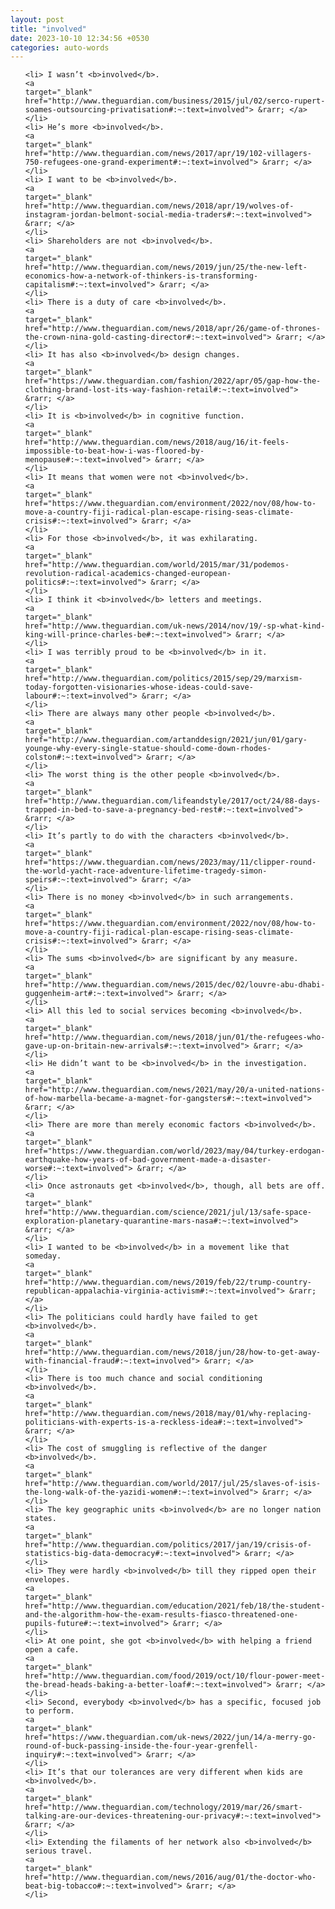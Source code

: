 ```yaml
---
layout: post
title: "involved"
date: 2023-10-10 12:34:56 +0530
categories: auto-words
---
```

<ol>

    <li> I wasn’t <b>involved</b>.
    <a 
    target="_blank" 
    href="http://www.theguardian.com/business/2015/jul/02/serco-rupert-soames-outsourcing-privatisation#:~:text=involved"> &rarr; </a>
    </li>
    <li> He’s more <b>involved</b>.
    <a 
    target="_blank" 
    href="http://www.theguardian.com/news/2017/apr/19/102-villagers-750-refugees-one-grand-experiment#:~:text=involved"> &rarr; </a>
    </li>
    <li> I want to be <b>involved</b>.
    <a 
    target="_blank" 
    href="http://www.theguardian.com/news/2018/apr/19/wolves-of-instagram-jordan-belmont-social-media-traders#:~:text=involved"> &rarr; </a>
    </li>
    <li> Shareholders are not <b>involved</b>.
    <a 
    target="_blank" 
    href="http://www.theguardian.com/news/2019/jun/25/the-new-left-economics-how-a-network-of-thinkers-is-transforming-capitalism#:~:text=involved"> &rarr; </a>
    </li>
    <li> There is a duty of care <b>involved</b>.
    <a 
    target="_blank" 
    href="http://www.theguardian.com/news/2018/apr/26/game-of-thrones-the-crown-nina-gold-casting-director#:~:text=involved"> &rarr; </a>
    </li>
    <li> It has also <b>involved</b> design changes.
    <a 
    target="_blank" 
    href="https://www.theguardian.com/fashion/2022/apr/05/gap-how-the-clothing-brand-lost-its-way-fashion-retail#:~:text=involved"> &rarr; </a>
    </li>
    <li> It is <b>involved</b> in cognitive function.
    <a 
    target="_blank" 
    href="http://www.theguardian.com/news/2018/aug/16/it-feels-impossible-to-beat-how-i-was-floored-by-menopause#:~:text=involved"> &rarr; </a>
    </li>
    <li> It means that women were not <b>involved</b>.
    <a 
    target="_blank" 
    href="https://www.theguardian.com/environment/2022/nov/08/how-to-move-a-country-fiji-radical-plan-escape-rising-seas-climate-crisis#:~:text=involved"> &rarr; </a>
    </li>
    <li> For those <b>involved</b>, it was exhilarating.
    <a 
    target="_blank" 
    href="http://www.theguardian.com/world/2015/mar/31/podemos-revolution-radical-academics-changed-european-politics#:~:text=involved"> &rarr; </a>
    </li>
    <li> I think it <b>involved</b> letters and meetings.
    <a 
    target="_blank" 
    href="http://www.theguardian.com/uk-news/2014/nov/19/-sp-what-kind-king-will-prince-charles-be#:~:text=involved"> &rarr; </a>
    </li>
    <li> I was terribly proud to be <b>involved</b> in it.
    <a 
    target="_blank" 
    href="http://www.theguardian.com/politics/2015/sep/29/marxism-today-forgotten-visionaries-whose-ideas-could-save-labour#:~:text=involved"> &rarr; </a>
    </li>
    <li> There are always many other people <b>involved</b>.
    <a 
    target="_blank" 
    href="http://www.theguardian.com/artanddesign/2021/jun/01/gary-younge-why-every-single-statue-should-come-down-rhodes-colston#:~:text=involved"> &rarr; </a>
    </li>
    <li> The worst thing is the other people <b>involved</b>.
    <a 
    target="_blank" 
    href="http://www.theguardian.com/lifeandstyle/2017/oct/24/88-days-trapped-in-bed-to-save-a-pregnancy-bed-rest#:~:text=involved"> &rarr; </a>
    </li>
    <li> It’s partly to do with the characters <b>involved</b>.
    <a 
    target="_blank" 
    href="https://www.theguardian.com/news/2023/may/11/clipper-round-the-world-yacht-race-adventure-lifetime-tragedy-simon-speirs#:~:text=involved"> &rarr; </a>
    </li>
    <li> There is no money <b>involved</b> in such arrangements.
    <a 
    target="_blank" 
    href="https://www.theguardian.com/environment/2022/nov/08/how-to-move-a-country-fiji-radical-plan-escape-rising-seas-climate-crisis#:~:text=involved"> &rarr; </a>
    </li>
    <li> The sums <b>involved</b> are significant by any measure.
    <a 
    target="_blank" 
    href="http://www.theguardian.com/news/2015/dec/02/louvre-abu-dhabi-guggenheim-art#:~:text=involved"> &rarr; </a>
    </li>
    <li> All this led to social services becoming <b>involved</b>.
    <a 
    target="_blank" 
    href="http://www.theguardian.com/news/2018/jun/01/the-refugees-who-gave-up-on-britain-new-arrivals#:~:text=involved"> &rarr; </a>
    </li>
    <li> He didn’t want to be <b>involved</b> in the investigation.
    <a 
    target="_blank" 
    href="http://www.theguardian.com/news/2021/may/20/a-united-nations-of-how-marbella-became-a-magnet-for-gangsters#:~:text=involved"> &rarr; </a>
    </li>
    <li> There are more than merely economic factors <b>involved</b>.
    <a 
    target="_blank" 
    href="https://www.theguardian.com/world/2023/may/04/turkey-erdogan-earthquake-how-years-of-bad-government-made-a-disaster-worse#:~:text=involved"> &rarr; </a>
    </li>
    <li> Once astronauts get <b>involved</b>, though, all bets are off.
    <a 
    target="_blank" 
    href="http://www.theguardian.com/science/2021/jul/13/safe-space-exploration-planetary-quarantine-mars-nasa#:~:text=involved"> &rarr; </a>
    </li>
    <li> I wanted to be <b>involved</b> in a movement like that someday.
    <a 
    target="_blank" 
    href="http://www.theguardian.com/news/2019/feb/22/trump-country-republican-appalachia-virginia-activism#:~:text=involved"> &rarr; </a>
    </li>
    <li> The politicians could hardly have failed to get <b>involved</b>.
    <a 
    target="_blank" 
    href="http://www.theguardian.com/news/2018/jun/28/how-to-get-away-with-financial-fraud#:~:text=involved"> &rarr; </a>
    </li>
    <li> There is too much chance and social conditioning <b>involved</b>.
    <a 
    target="_blank" 
    href="http://www.theguardian.com/news/2018/may/01/why-replacing-politicians-with-experts-is-a-reckless-idea#:~:text=involved"> &rarr; </a>
    </li>
    <li> The cost of smuggling is reflective of the danger <b>involved</b>.
    <a 
    target="_blank" 
    href="http://www.theguardian.com/world/2017/jul/25/slaves-of-isis-the-long-walk-of-the-yazidi-women#:~:text=involved"> &rarr; </a>
    </li>
    <li> The key geographic units <b>involved</b> are no longer nation states.
    <a 
    target="_blank" 
    href="http://www.theguardian.com/politics/2017/jan/19/crisis-of-statistics-big-data-democracy#:~:text=involved"> &rarr; </a>
    </li>
    <li> They were hardly <b>involved</b> till they ripped open their envelopes.
    <a 
    target="_blank" 
    href="http://www.theguardian.com/education/2021/feb/18/the-student-and-the-algorithm-how-the-exam-results-fiasco-threatened-one-pupils-future#:~:text=involved"> &rarr; </a>
    </li>
    <li> At one point, she got <b>involved</b> with helping a friend open a cafe.
    <a 
    target="_blank" 
    href="http://www.theguardian.com/food/2019/oct/10/flour-power-meet-the-bread-heads-baking-a-better-loaf#:~:text=involved"> &rarr; </a>
    </li>
    <li> Second, everybody <b>involved</b> has a specific, focused job to perform.
    <a 
    target="_blank" 
    href="https://www.theguardian.com/uk-news/2022/jun/14/a-merry-go-round-of-buck-passing-inside-the-four-year-grenfell-inquiry#:~:text=involved"> &rarr; </a>
    </li>
    <li> It’s that our tolerances are very different when kids are <b>involved</b>.
    <a 
    target="_blank" 
    href="http://www.theguardian.com/technology/2019/mar/26/smart-talking-are-our-devices-threatening-our-privacy#:~:text=involved"> &rarr; </a>
    </li>
    <li> Extending the filaments of her network also <b>involved</b> serious travel.
    <a 
    target="_blank" 
    href="http://www.theguardian.com/news/2016/aug/01/the-doctor-who-beat-big-tobacco#:~:text=involved"> &rarr; </a>
    </li>